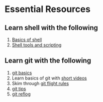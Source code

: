 # Essential Resources

## Learn shell with the following

1. [Basics of shell](https://missing.csail.mit.edu/2020/course-shell/)
2. [Shell tools and scripting](https://missing.csail.mit.edu/2020/shell-tools/)

## Learn git with the following

1. [git basics](https://missing.csail.mit.edu/2020/version-control/)
2. Learn basics of git with
   [short videos](https://youtube.com/playlist?list=PL0lo9MOBetEHhfG9vJzVCTiDYcbhAiEqL)
3. Skim through
   [git flight rules](https://github.com/k88hudson/git-flight-rules)
4. [git tips](https://www.integralist.co.uk/posts/git-tips/)
5. [git reflog](https://dangitgit.com/)

